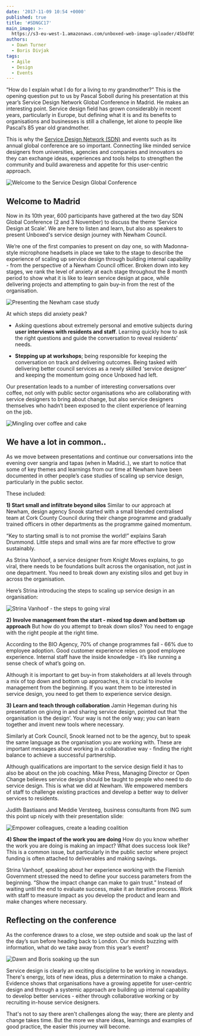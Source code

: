 ```yaml
---
date: '2017-11-09 10:54 +0000'
published: true
title: '#SDNGC17'
main_image: >-
  https://s3-eu-west-1.amazonaws.com/unboxed-web-image-uploader/45bdf05ff96606a7b6ad02421d2f8d2c.JPG
authors:
  - Dawn Turner
  - Boris Divjak
tags:
  - Agile
  - Design
  - Events
---
```

“How do I explain what I do for a living to my grandmother?” This is the opening question put to us by Pascal Soboll during his presentation at this year’s Service Design Network Global Conference in Madrid. He makes an interesting point. Service design field has grown considerably in recent years, particularly in Europe, but defining what it is and its benefits to organisations and businesses is still a challenge, let alone to people like Pascal’s 85 year old grandmother. 

This is why the [Service Design Network (SDN)](https://www.service-design-network.org) and events such as its annual global conference are so important. Connecting like minded service designers from universities, agencies and companies and innovators so they can exchange ideas, experiences and tools helps to strengthen the community and build awareness and appetite for this user-centric approach.

![Welcome to the Service Design Global Conference](https://s3-eu-west-1.amazonaws.com/unboxed-web-image-uploader/45bdf05ff96606a7b6ad02421d2f8d2c.JPG)

## Welcome to Madrid
Now in its 10th year, 600 participants have gathered at the two day SDN Global Conference (2 and 3 November) to discuss the theme ‘Service Design at Scale’. We are here to listen and learn, but also as speakers to present Unboxed's service design journey with Newham Council.

We’re one of the first companies to present on day one, so with Madonna-style microphone headsets in place we take to the stage to describe the experience of scaling up service design through building internal capability - from the perspective of a Newham Council officer. Broken down into key stages, we rank the level of anxiety at each stage throughout the 8 month period to show what it is like to learn service design at pace, while delivering projects and attempting to gain buy-in from the rest of the organisation.

![Presenting the Newham case study](https://s3-eu-west-1.amazonaws.com/unboxed-web-image-uploader/ef2019c5c05b5b4b6706d161e4761112.jpg)

At which steps did anxiety peak? 

- Asking questions about extremely personal and emotive subjects during **user interviews with residents and staff**. Learning quickly how to ask the right questions and guide the conversation to reveal residents’ needs.

- **Stepping up at workshops**; being responsible for keeping the conversation on track and delivering outcomes. Being tasked with delivering better council services as a newly skilled ‘service designer’ and keeping the momentum going once Unboxed had left. 

Our presentation leads to a number of interesting conversations over coffee, not only with public sector organisations who are collaborating with service designers to bring about change, but also service designers themselves who hadn’t been exposed to the client experience of learning on the job. 

![Mingling over coffee and cake](https://s3-eu-west-1.amazonaws.com/unboxed-web-image-uploader/2482b4db6fb222f0fc6626e382844f84.jpg)

## We have a lot in common..
As we move between presentations and continue our conversations into the evening over sangria and tapas (when in Madrid..), we start to notice that some of key themes and learnings from our time at Newham have been documented in other people’s case studies of scaling up service design, particularly in the public sector.

These included:

**1) Start small and infiltrate beyond silos**
Similar to our approach at Newham, design agency Snook started with a small blended centralised team at Cork County Council during their change programme and gradually trained officers in other departments as the programme gained momentum. 

“Key to starting small is to not promise the world!” explains Sarah Drummond. Little steps and small wins are far more effective to grow sustainably. 

As Strina Vanhoof, a service designer from Knight Moves explains, to go viral, there needs to be foundations built across the organisation, not just in one department. You need to break down any existing silos and get buy in across the organisation.

Here’s Strina introducing the steps to scaling up service design in an organisation:

![Strina Vanhoof - the steps to going viral](https://s3-eu-west-1.amazonaws.com/unboxed-web-image-uploader/2b0f4a141b319845090fe4075b832d03.JPG)

**2) Involve management from the start - mixed top down and bottom up approach**
But how do you attempt to break down silos? You need to engage with the right people at the right time.

According to the BIO Agency, 70% of change programmes fail - 66% due to employee adoption. Good customer experience relies on good employee experience. Internal staff have the inside knowledge - it’s like running a sense check of what’s going on. 

Although it is important to get buy-in from stakeholders at all levels through a mix of top down and bottom up approaches, it is crucial to involve management from the beginning. If you want them to be interested in service design, you need to get them to experience service design.

**3) Learn and teach through collaboration**
Jamin Hegeman during his presentation on giving in and sharing service design, pointed out that ‘the organisation is the design’. Your way is not the only way; you can learn together and invent new tools where necessary. 

Similarly at Cork Council, Snook learned not to be the agency, but to speak the same language as the organisation you are working with. These are important messages about working in a collaborative way - finding the right balance to achieve a successful partnership. 

Although qualifications are important to the service design field it has to also be about on the job coaching. Mike Press, Managing Director or Open Change believes service design should be taught to people who need to do service design. This is what we did at Newham. We empowered members of staff to challenge existing practices and develop a better way to deliver services to residents.

Judith Bastiaans and Meddie Versteeg, business consultants from ING sum this point up nicely with their presentation slide:

![Empower colleagues, create a leading coalition](https://s3-eu-west-1.amazonaws.com/unboxed-web-image-uploader/b25ffdb867e0059bfba9f3cc3b9e8ff8.jpg)

**4) Show the impact of the work you are doing**
How do you know whether the work you are doing is making an impact? What does success look like? This is a common issue, but particularly in the public sector where project funding is often attached to deliverables and making savings. 

Strina Vanhoof, speaking about her experience working with the Flemish Government stressed the need to define your success parameters from the beginning. “Show the impact change can make to gain trust.” Instead of waiting until the end to evaluate success, make it an iterative process. Work with staff to measure impact as you develop the product and learn and make changes where necessary.

## Reflecting on the conference
As the conference draws to a close, we step outside and soak up the last of the day’s sun before heading back to London. Our minds buzzing with information, what do we take away from this year’s event?

![Dawn and Boris soaking up the sun](https://s3-eu-west-1.amazonaws.com/unboxed-web-image-uploader/223d9036349be0e79bc61653d3854960.jpg)

Service design is clearly an exciting discipline to be working in nowadays. There's energy, lots of new ideas, plus a determination to make a change. Evidence shows that organisations have a growing appetite for user-centric design and through a systemic approach are building up internal capability to develop better services - either through collaborative working or by recruiting in-house service designers. 

That's not to say there aren't challenges along the way; there are plenty and change takes time. But the more we share ideas, learnings and examples of good practice, the easier this journey will become.
